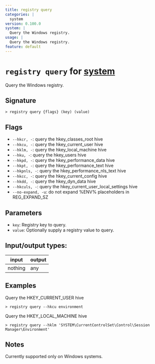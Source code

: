 ```yaml
---
title: registry query
categories: |
  system
version: 0.100.0
system: |
  Query the Windows registry.
usage: |
  Query the Windows registry.
feature: default
---
```

<!-- This file is automatically generated. Please edit the command in https://github.com/nushell/nushell instead. -->

# `registry query` for [system](/commands/categories/system.md)

<div class='command-title'>Query the Windows registry.</div>

## Signature

```> registry query {flags} (key) (value)```

## Flags

 -  `--hkcr, -`: query the hkey_classes_root hive
 -  `--hkcu, -`: query the hkey_current_user hive
 -  `--hklm, -`: query the hkey_local_machine hive
 -  `--hku, -`: query the hkey_users hive
 -  `--hkpd, -`: query the hkey_performance_data hive
 -  `--hkpt, -`: query the hkey_performance_text hive
 -  `--hkpnls, -`: query the hkey_performance_nls_text hive
 -  `--hkcc, -`: query the hkey_current_config hive
 -  `--hkdd, -`: query the hkey_dyn_data hive
 -  `--hkculs, -`: query the hkey_current_user_local_settings hive
 -  `--no-expand, -u`: do not expand %ENV% placeholders in REG_EXPAND_SZ

## Parameters

 -  `key`: Registry key to query.
 -  `value`: Optionally supply a registry value to query.


## Input/output types:

| input   | output |
| ------- | ------ |
| nothing | any    |

## Examples

Query the HKEY_CURRENT_USER hive
```nu
> registry query --hkcu environment

```

Query the HKEY_LOCAL_MACHINE hive
```nu
> registry query --hklm 'SYSTEM\CurrentControlSet\Control\Session Manager\Environment'

```

## Notes
Currently supported only on Windows systems.
